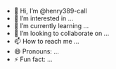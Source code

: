 - 👋 Hi, I’m @henry389-call
- 👀 I’m interested in ...
- 🌱 I’m currently learning ...
- 💞️ I’m looking to collaborate on ...
- 📫 How to reach me ...
- 😄 Pronouns: ...
- ⚡ Fun fact: ...

<!---
henry389-call/henry389-call is a ✨ special ✨ repository because its `README.md` (this file) appears on your GitHub profile.
You can click the Preview link to take a look at your changes.
--->
